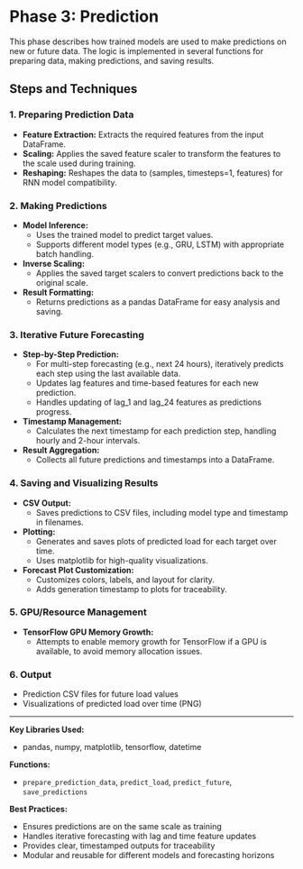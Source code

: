 # Phase 3: Prediction

This phase describes how trained models are used to make predictions on new or future data. The logic is implemented in several functions for preparing data, making predictions, and saving results.

## Steps and Techniques

### 1. Preparing Prediction Data
- **Feature Extraction:** Extracts the required features from the input DataFrame.
- **Scaling:** Applies the saved feature scaler to transform the features to the scale used during training.
- **Reshaping:** Reshapes the data to (samples, timesteps=1, features) for RNN model compatibility.

### 2. Making Predictions
- **Model Inference:**
  - Uses the trained model to predict target values.
  - Supports different model types (e.g., GRU, LSTM) with appropriate batch handling.
- **Inverse Scaling:**
  - Applies the saved target scalers to convert predictions back to the original scale.
- **Result Formatting:**
  - Returns predictions as a pandas DataFrame for easy analysis and saving.

### 3. Iterative Future Forecasting
- **Step-by-Step Prediction:**
  - For multi-step forecasting (e.g., next 24 hours), iteratively predicts each step using the last available data.
  - Updates lag features and time-based features for each new prediction.
  - Handles updating of lag_1 and lag_24 features as predictions progress.
- **Timestamp Management:**
  - Calculates the next timestamp for each prediction step, handling hourly and 2-hour intervals.
- **Result Aggregation:**
  - Collects all future predictions and timestamps into a DataFrame.

### 4. Saving and Visualizing Results
- **CSV Output:**
  - Saves predictions to CSV files, including model type and timestamp in filenames.
- **Plotting:**
  - Generates and saves plots of predicted load for each target over time.
  - Uses matplotlib for high-quality visualizations.
- **Forecast Plot Customization:**
  - Customizes colors, labels, and layout for clarity.
  - Adds generation timestamp to plots for traceability.

### 5. GPU/Resource Management
- **TensorFlow GPU Memory Growth:**
  - Attempts to enable memory growth for TensorFlow if a GPU is available, to avoid memory allocation issues.

### 6. Output
- Prediction CSV files for future load values
- Visualizations of predicted load over time (PNG)

---

**Key Libraries Used:**
- pandas, numpy, matplotlib, tensorflow, datetime

**Functions:**
- `prepare_prediction_data`, `predict_load`, `predict_future`, `save_predictions`

**Best Practices:**
- Ensures predictions are on the same scale as training
- Handles iterative forecasting with lag and time feature updates
- Provides clear, timestamped outputs for traceability
- Modular and reusable for different models and forecasting horizons 